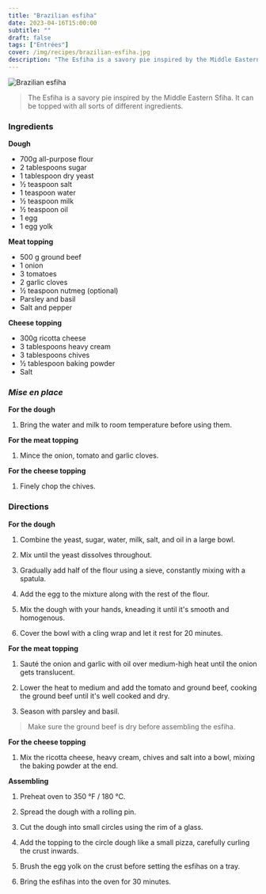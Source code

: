 ```yaml
---
title: "Brazilian esfiha"
date: 2023-04-16T15:00:00
subtitle: ""
draft: false
tags: ["Entrées"]
cover: /img/recipes/brazilian-esfiha.jpg
description: "The Esfiha is a savory pie inspired by the Middle Eastern Sfiha. It can be topped with all sorts of different ingredients."
---
```


<div class="my-flexbox row-collapse center basic-gap" >
  <div>
    <img src="/img/recipes/brazilian-esfiha.jpg" alt="Brazilian esfiha" class="cover-img">
  </div>
  <div>
    <blockquote>
      The Esfiha is a savory pie inspired by the Middle Eastern Sfiha. It can be topped with all sorts of different ingredients.
    </blockquote>
  </div>
</div>

### Ingredients

**Dough**

- 700g all-purpose flour
- 2 tablespoons sugar
- 1 tablespoon dry yeast
- ½ teaspoon salt
- 1 teaspoon water
- ½ teaspoon milk
- ½ teaspoon oil
- 1 egg
- 1 egg yolk

**Meat topping**

- 500 g ground beef
- 1 onion
- 3 tomatoes
- 2 garlic cloves
- ½ teaspoon nutmeg (optional)
- Parsley and basil
- Salt and pepper

**Cheese topping**

- 300g ricotta cheese
- 3 tablespoons heavy cream
- 3 tablespoons chives
- ½ tablespoon baking powder
- Salt

### _Mise en place_

**For the dough**

1. Bring the water and milk to room temperature before using them.

**For the meat topping**

1. Mince the onion, tomato and garlic cloves.

**For the cheese topping**

1. Finely chop the chives.

### Directions

**For the dough**

1. Combine the yeast, sugar, water, milk, salt, and oil in a large bowl.

2. Mix until the yeast dissolves throughout.

3. Gradually add half of the flour using a sieve, constantly mixing with a spatula.

4. Add the egg to the mixture along with the rest of the flour.

5. Mix the dough with your hands, kneading it until it's smooth and homogenous.

6. Cover the bowl with a cling wrap and let it rest for 20 minutes.

**For the meat topping**

1. Sauté the onion and garlic with oil over medium-high heat until the onion gets translucent.

2. Lower the heat to medium and add the tomato and ground beef, cooking the ground beef until it's well cooked and dry.

3. Season with parsley and basil.

<blockquote class="with-roo">Make sure the ground beef is dry before assembling the esfiha.</blockquote>

**For the cheese topping**

1. Mix the ricotta cheese, heavy cream, chives and salt into a bowl, mixing the baking powder at the end.

**Assembling**

1. Preheat oven to 350 °F / 180 °C.

2. Spread the dough with a rolling pin.

2. Cut the dough into small circles using the rim of a glass.

3. Add the topping to the circle dough like a small pizza, carefully curling the crust inwards.

4. Brush the egg yolk on the crust before setting the esfihas on a tray.

5. Bring the esfihas into the oven for 30 minutes.
